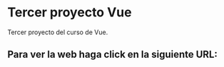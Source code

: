 # Tercer proyecto Vue

Tercer proyecto del curso de Vue.

## Para ver la web haga click en la siguiente URL:

